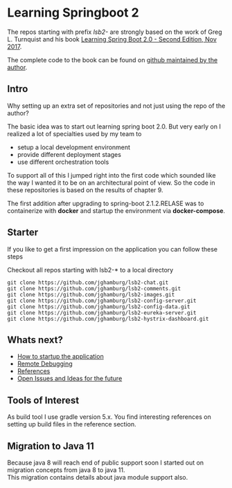 # Learning Springboot 2  

The repos starting with prefix *lsb2-* are strongly based on the work of 
Greg L. Turnquist and his book [Learning Spring Boot 2.0 - Second Edition, Nov 2017](https://www.packtpub.com/application-development/learning-spring-boot-20-second-edition).  

The complete code to the book can be found on [github maintained by the author](https://github.com/learning-spring-boot/learning-spring-boot-2nd-edition-code).

## Intro  

Why setting up an extra set of repositories and not just using the repo of the author?  

The basic idea was to start out learning spring boot 2.0. But very early on I realized 
a lot of specialties used by my team to 

* setup a local development environment  
* provide different deployment stages  
* use different orchestration tools  

To support all of this I jumped right into the first code which sounded like the way I wanted 
it to be on an architectural point of view. So the code in these repositories is based on the results of chapter 9.  

The first addition after upgrading to spring-boot 2.1.2.RELASE was to containerize with __docker__ and startup the environment via __docker-compose__.  

## Starter  

If you like to get a first impression on the application you can follow these steps

Checkout all repos starting with lsb2-* to a local directory

```
git clone https://github.com/jghamburg/lsb2-chat.git  
git clone https://github.com/jghamburg/lsb2-comments.git  
git clone https://github.com/jghamburg/lsb2-images.git  
git clone https://github.com/jghamburg/lsb2-config-server.git  
git clone https://github.com/jghamburg/lsb2-config-data.git  
git clone https://github.com/jghamburg/lsb2-eureka-server.git  
git clone https://github.com/jghamburg/lsb2-hystrix-dashboard.git  
```

## Whats next?  

* [How to startup the application](./Startup.md)  
* [Remote Debugging](./RemoteDebugging.md)  
* [References](./References.md)  
* [Open Issues and Ideas for the future](./Issues.md)

## Tools of Interest  

As build tool I use gradle version 5.x.  You find interesting references on setting up build files in the reference section.

## Migration to Java 11  

Because java 8 will reach end of public support soon I started out on migration concepts from java 8 to java 11.  
This migration contains details about java module support also.  


